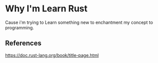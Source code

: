 # Why I'm Learn Rust
Cause i'm trying to Learn something new to enchantment my concept to programming.

## References
https://doc.rust-lang.org/book/title-page.html
